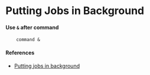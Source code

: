 # Putting Jobs in Background

#### Use `&` after command

        command &

#### References
* [Putting jobs in background](https://bash.cyberciti.biz/guide/Putting_jobs_in_background)
